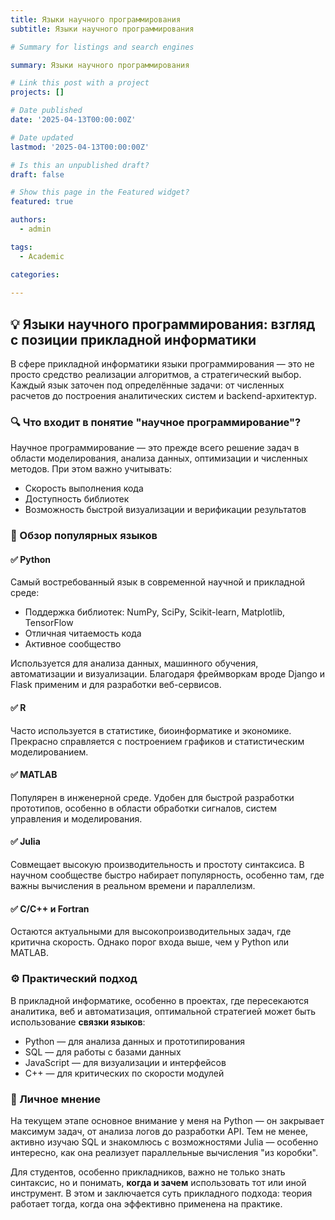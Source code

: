 ```yaml
---
title: Языки научного программирования
subtitle: Языки научного программирования

# Summary for listings and search engines

summary: Языки научного программирования

# Link this post with a project
projects: []

# Date published
date: '2025-04-13T00:00:00Z'

# Date updated
lastmod: '2025-04-13T00:00:00Z'

# Is this an unpublished draft?
draft: false

# Show this page in the Featured widget?
featured: true

authors:
  - admin

tags:
  - Academic

categories:
  
---
```



## 💡 Языки научного программирования: взгляд с позиции прикладной информатики

В сфере прикладной информатики языки программирования — это не просто средство реализации алгоритмов, а стратегический выбор. Каждый язык заточен под определённые задачи: от численных расчетов до построения аналитических систем и backend-архитектур.

### 🔍 Что входит в понятие "научное программирование"?

Научное программирование — это прежде всего решение задач в области моделирования, анализа данных, оптимизации и численных методов. При этом важно учитывать:

- Скорость выполнения кода
- Доступность библиотек
- Возможность быстрой визуализации и верификации результатов

### 📌 Обзор популярных языков

#### ✅ **Python**
Самый востребованный язык в современной научной и прикладной среде:
- Поддержка библиотек: NumPy, SciPy, Scikit-learn, Matplotlib, TensorFlow
- Отличная читаемость кода
- Активное сообщество

Используется для анализа данных, машинного обучения, автоматизации и визуализации. Благодаря фреймворкам вроде Django и Flask применим и для разработки веб-сервисов.

#### ✅ **R**
Часто используется в статистике, биоинформатике и экономике. Прекрасно справляется с построением графиков и статистическим моделированием.

#### ✅ **MATLAB**
Популярен в инженерной среде. Удобен для быстрой разработки прототипов, особенно в области обработки сигналов, систем управления и моделирования.

#### ✅ **Julia**
Совмещает высокую производительность и простоту синтаксиса. В научном сообществе быстро набирает популярность, особенно там, где важны вычисления в реальном времени и параллелизм.

#### ✅ **C/C++ и Fortran**
Остаются актуальными для высокопроизводительных задач, где критична скорость. Однако порог входа выше, чем у Python или MATLAB.

### ⚙️ Практический подход

В прикладной информатике, особенно в проектах, где пересекаются аналитика, веб и автоматизация, оптимальной стратегией может быть использование **связки языков**:

- Python — для анализа данных и прототипирования
- SQL — для работы с базами данных
- JavaScript — для визуализации и интерфейсов
- C++ — для критических по скорости модулей

### 🧠 Личное мнение

На текущем этапе основное внимание у меня на Python — он закрывает максимум задач, от анализа логов до разработки API. Тем не менее, активно изучаю SQL и знакомлюсь с возможностями Julia — особенно интересно, как она реализует параллельные вычисления "из коробки".

Для студентов, особенно прикладников, важно не только знать синтаксис, но и понимать, **когда и зачем** использовать тот или иной инструмент. В этом и заключается суть прикладного подхода: теория работает тогда, когда она эффективно применена на практике.

